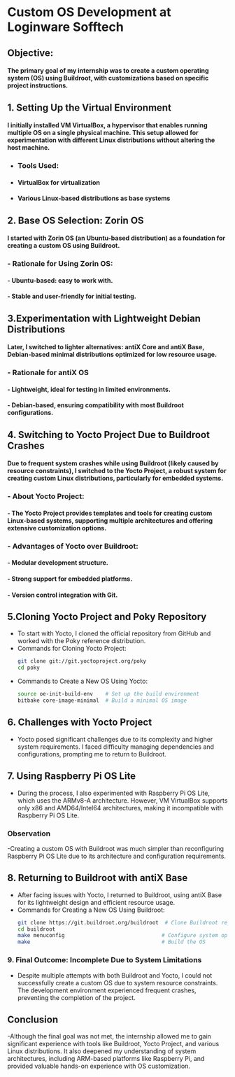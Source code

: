 # Custom OS Development at Loginware Sofftech

## Objective:
#### The primary goal of my internship was to create a custom operating system (OS) using Buildroot, with customizations based on specific project instructions.

## 1. Setting Up the Virtual Environment
#### I initially installed VM VirtualBox, a hypervisor that enables running multiple OS on a single physical machine. This setup allowed for experimentation with different Linux distributions without altering the host machine.
- ### Tools Used:
- #### VirtualBox for virtualization
- #### Various Linux-based distributions as base systems

## 2. Base OS Selection: Zorin OS
#### I started with Zorin OS (an Ubuntu-based distribution) as a foundation for creating a custom OS using Buildroot.
### - Rationale for Using Zorin OS:
#### - Ubuntu-based: easy to work with.
#### - Stable and user-friendly for initial testing.

## 3.Experimentation with Lightweight Debian Distributions
#### Later, I switched to lighter alternatives: antiX Core and antiX Base, Debian-based minimal distributions optimized for low resource usage.
### - Rationale for antiX OS
#### - Lightweight, ideal for testing in limited environments.
#### - Debian-based, ensuring compatibility with most Buildroot configurations.

## 4. Switching to Yocto Project Due to Buildroot Crashes
#### Due to frequent system crashes while using Buildroot (likely caused by resource constraints), I switched to the Yocto Project, a robust system for creating custom Linux distributions, particularly for embedded systems.
### - About Yocto Project: 
#### - The Yocto Project provides templates and tools for creating custom Linux-based systems, supporting multiple architectures and offering extensive customization options.

### - Advantages of Yocto over Buildroot:
#### - Modular development structure.
#### - Strong support for embedded platforms.
#### - Version control integration with Git.

## 5.Cloning Yocto Project and Poky Repository
- To start with Yocto, I cloned the official repository from GitHub and worked with the Poky reference distribution.
- Commands for Cloning Yocto Project:
  ```bash
  git clone git://git.yoctoproject.org/poky
  cd poky

- Commands to Create a New OS Using Yocto:
  ```bash
  source oe-init-build-env    # Set up the build environment
  bitbake core-image-minimal  # Build a minimal OS image

## 6. Challenges with Yocto Project
- Yocto posed significant challenges due to its complexity and higher system requirements. I faced difficulty managing dependencies and configurations, prompting me to return to Buildroot.

## 7. Using Raspberry Pi OS Lite
- During the process, I also experimented with Raspberry Pi OS Lite, which uses the ARMv8-A architecture. However, VM VirtualBox supports only x86 and AMD64/Intel64 architectures, making it incompatible with Raspberry Pi OS Lite.

### Observation
-Creating a custom OS with Buildroot was much simpler than reconfiguring Raspberry Pi OS Lite due to its architecture and configuration requirements.

## 8. Returning to Buildroot with antiX Base
- After facing issues with Yocto, I returned to Buildroot, using antiX Base for its lightweight design and efficient resource usage.
- Commands for Creating a New OS Using Buildroot:
  ```bash
  git clone https://git.buildroot.org/buildroot  # Clone Buildroot repository
  cd buildroot
  make menuconfig                               # Configure system options
  make                                          # Build the OS

### 9.  Final Outcome: Incomplete Due to System Limitations
- Despite multiple attempts with both Buildroot and Yocto, I could not successfully create a custom OS due to system resource constraints. The development environment experienced frequent crashes, preventing the completion of the project.

## Conclusion
-Although the final goal was not met, the internship allowed me to gain significant experience with tools like Buildroot, Yocto Project, and various Linux distributions. It also deepened my understanding of system architectures, including ARM-based platforms like Raspberry Pi, and provided valuable hands-on experience with OS customization.






